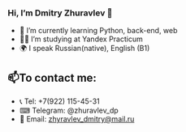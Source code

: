 ### Hi, I’m Dmitry Zhuravlev 👋

- 🌱 I’m currently learning Python, back-end, web
- 👨‍🎓 I’m studying at Yandex Practicum
- 🌍 I speak Russian(native), English (B1)

📫To contact me: 
---
- 📞 Tel: +7(922) 115-45-31
- ⌨ Telegram: @zhuravlev_dp
- 📧 Email: zhyravlev_dmitry@mail.ru
